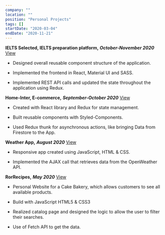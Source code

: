 ```yaml
---
company: ""
location: ""
position: "Personal Projects"
tags: []
startDate: "2020-03-04"
endDate: "2020-11-21"
---
```


**IELTS Selected, IELTS preparation platform,** ***October-November 2020***
[View](/projects/weather-app "IELTS Sappler")

* Designed overall reusable component structure of the application. </p>

* Implemented the frontend in React, Material UI and SASS.</p>

* Implemented REST API calls and updated the state throughout the application using Redux.</p>

**Home-Inter, E-commerce,**  ***September-October 2020***
[View](/projects/my-home "My home, E-commerce")
* Created with React library and Redux for state management.</p>

* Built reusable components with Styled-Components.</p>

* Used Redux thunk for asynchronous actions, like bringing Data from Firestore to the App.</p>

**Weather App,** ***August 2020***
[View](/projects/weather-app "Weather App")

* Responsive app created using JavaScript, HTML & CSS.</p>

* Implemented the AJAX call that retrieves data from the OpenWeather API.</p>

**RorRecipes,** ***May 2020***
[View](/projects/cake-bakery "Cake Bakery")

* Personal Website for a Cake Bakery, which allows customers to see all available products.</p>

* Build with JavaScript HTML5 & CSS3</p>

* Realized catalog page and designed the logic to allow the user to filter their searches.</p>

* Use of Fetch API to get the data.</p>


